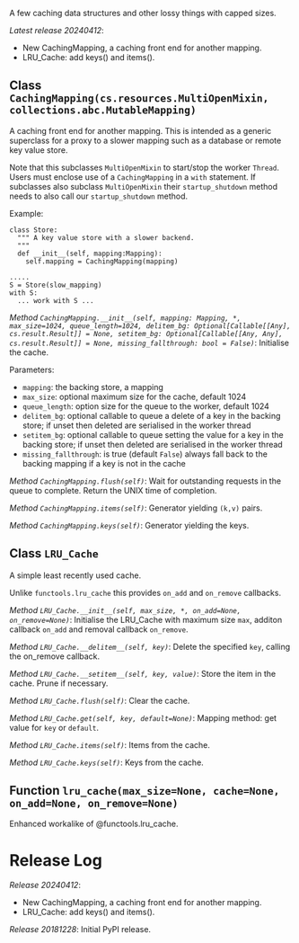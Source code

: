 A few caching data structures and other lossy things with capped sizes.

*Latest release 20240412*:
* New CachingMapping, a caching front end for another mapping.
* LRU_Cache: add keys() and items().

## Class `CachingMapping(cs.resources.MultiOpenMixin, collections.abc.MutableMapping)`

A caching front end for another mapping.
This is intended as a generic superclass for a proxy to a
slower mapping such as a database or remote key value store.

Note that this subclasses `MultiOpenMixin` to start/stop the worker `Thread`.
Users must enclose use of a `CachingMapping` in a `with` statement.
If subclasses also subclass `MultiOpenMixin` their `startup_shutdown`
method needs to also call our `startup_shutdown` method.

Example:

    class Store:
      """ A key value store with a slower backend.
      """
      def __init__(self, mapping:Mapping):
        self.mapping = CachingMapping(mapping)

    .....
    S = Store(slow_mapping)
    with S:
      ... work with S ...

*Method `CachingMapping.__init__(self, mapping: Mapping, *, max_size=1024, queue_length=1024, delitem_bg: Optional[Callable[[Any], cs.result.Result]] = None, setitem_bg: Optional[Callable[[Any, Any], cs.result.Result]] = None, missing_fallthrough: bool = False)`*:
Initialise the cache.

Parameters:
* `mapping`: the backing store, a mapping
* `max_size`: optional maximum size for the cache, default 1024
* `queue_length`: option size for the queue to the worker, default 1024
* `delitem_bg`: optional callable to queue a delete of a
  key in the backing store; if unset then deleted are
  serialised in the worker thread
* `setitem_bg`: optional callable to queue setting the value
  for a key in the backing store; if unset then deleted are
  serialised in the worker thread
* `missing_fallthrough`: is true (default `False`) always
  fall back to the backing mapping if a key is not in the cache

*Method `CachingMapping.flush(self)`*:
Wait for outstanding requests in the queue to complete.
Return the UNIX time of completion.

*Method `CachingMapping.items(self)`*:
Generator yielding `(k,v)` pairs.

*Method `CachingMapping.keys(self)`*:
Generator yielding the keys.

## Class `LRU_Cache`

A simple least recently used cache.

Unlike `functools.lru_cache`
this provides `on_add` and `on_remove` callbacks.

*Method `LRU_Cache.__init__(self, max_size, *, on_add=None, on_remove=None)`*:
Initialise the LRU_Cache with maximum size `max`,
additon callback `on_add` and removal callback `on_remove`.

*Method `LRU_Cache.__delitem__(self, key)`*:
Delete the specified `key`, calling the on_remove callback.

*Method `LRU_Cache.__setitem__(self, key, value)`*:
Store the item in the cache. Prune if necessary.

*Method `LRU_Cache.flush(self)`*:
Clear the cache.

*Method `LRU_Cache.get(self, key, default=None)`*:
Mapping method: get value for `key` or `default`.

*Method `LRU_Cache.items(self)`*:
Items from the cache.

*Method `LRU_Cache.keys(self)`*:
Keys from the cache.

## Function `lru_cache(max_size=None, cache=None, on_add=None, on_remove=None)`

Enhanced workalike of @functools.lru_cache.

# Release Log



*Release 20240412*:
* New CachingMapping, a caching front end for another mapping.
* LRU_Cache: add keys() and items().

*Release 20181228*:
Initial PyPI release.
